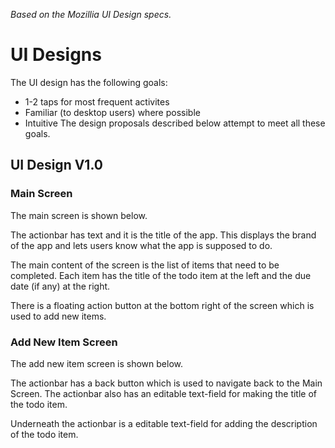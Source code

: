 *Based on the Mozillia UI Design specs.*
# UI Designs
The UI design has the following goals:
* 1-2 taps for most frequent activites
* Familiar (to desktop users) where possible
* Intuitive
The design proposals described below attempt to meet all these goals.

## UI Design V1.0

### Main Screen
The main screen is shown below.

The actionbar has text and it is the title of the app. This displays the
brand of the app and lets users know what the app is supposed to do.

The main content of the screen is the list of items that need to be completed.
Each item has the title of the todo item at the left and the due date (if any)
at the right.

There is a floating action button at the bottom right of the screen
which is used to add new items.

### Add New Item Screen
The add new item screen is shown below.

The actionbar has a back button which is used to navigate back to the
Main Screen. The actionbar also has an editable text-field for making
the title of the todo item.

Underneath the actionbar is a editable text-field for adding the description
of the todo item.
